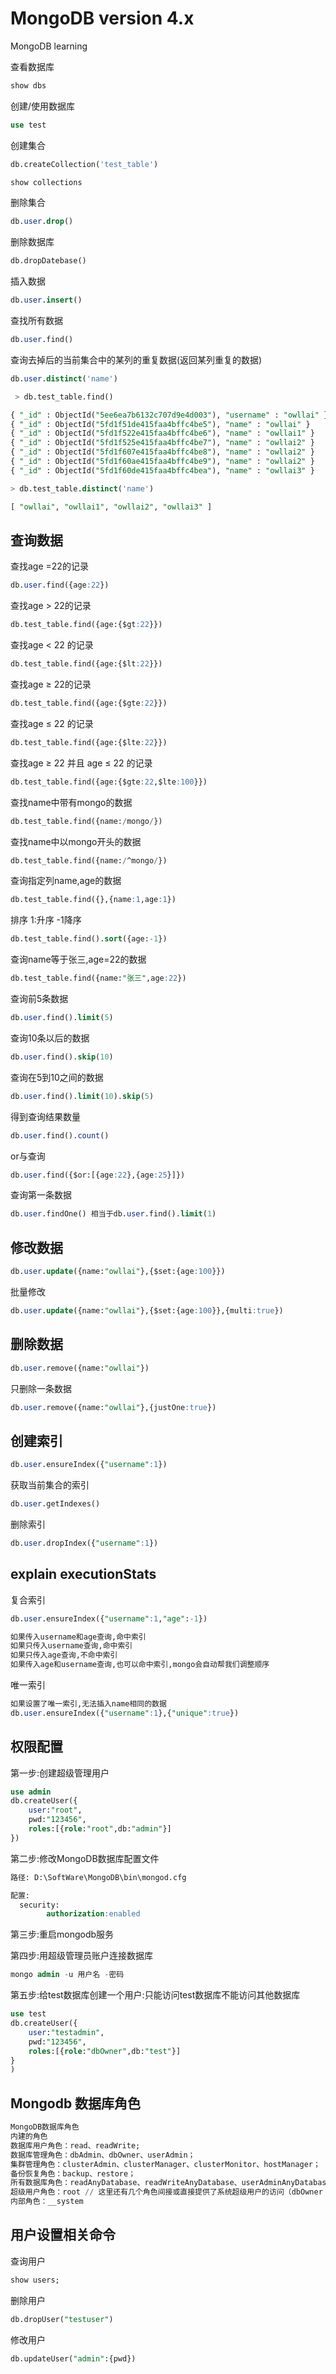 # MongoDB version 4.x
MongoDB learning

查看数据库
```sql
show dbs
```

创建/使用数据库
```sql
use test
```

创建集合
```sql
db.createCollection('test_table')
```

```sql
show collections
```

删除集合
```sql
db.user.drop()
```

删除数据库
```sql
db.dropDatebase()
```

插入数据
```sql
db.user.insert()
```

查找所有数据
```sql
db.user.find()
```

查询去掉后的当前集合中的某列的重复数据(返回某列重复的数据)
```sql
db.user.distinct('name')
```

```sql
 > db.test_table.find()

{ "_id" : ObjectId("5ee6ea7b6132c707d9e4d003"), "username" : "owllai" }
{ "_id" : ObjectId("5fd1f51de415faa4bffc4be5"), "name" : "owllai" }
{ "_id" : ObjectId("5fd1f522e415faa4bffc4be6"), "name" : "owllai1" }
{ "_id" : ObjectId("5fd1f525e415faa4bffc4be7"), "name" : "owllai2" }
{ "_id" : ObjectId("5fd1f607e415faa4bffc4be8"), "name" : "owllai2" }
{ "_id" : ObjectId("5fd1f60ae415faa4bffc4be9"), "name" : "owllai2" }
{ "_id" : ObjectId("5fd1f60de415faa4bffc4bea"), "name" : "owllai3" }

> db.test_table.distinct('name')

[ "owllai", "owllai1", "owllai2", "owllai3" ]

```

## 查询数据

查找age =22的记录
```sql
db.user.find({age:22})
```


查找age > 22的记录
```sql
db.test_table.find({age:{$gt:22}})
```

查找age < 22 的记录
```sql
db.test_table.find({age:{$lt:22}})
```

查找age ≥ 22的记录
```sql
db.test_table.find({age:{$gte:22}})
```

查找age ≤ 22 的记录
```sql
db.test_table.find({age:{$lte:22}})
```

查找age ≥ 22 并且 age ≤ 22 的记录

```sql
db.test_table.find({age:{$gte:22,$lte:100}})
```

查找name中带有mongo的数据
```sql
db.test_table.find({name:/mongo/})
```

查找name中以mongo开头的数据
```sql
db.test_table.find({name:/^mongo/})
```

查询指定列name,age的数据
```sql
db.test_table.find({},{name:1,age:1})
```

排序 1:升序 -1降序
```sql
db.test_table.find().sort({age:-1})
```

查询name等于张三,age=22的数据
```sql
db.test_table.find({name:"张三",age:22})
```

查询前5条数据
```sql
db.user.find().limit(5)
```

查询10条以后的数据
```sql
db.user.find().skip(10)
```

查询在5到10之间的数据
```sql
db.user.find().limit(10).skip(5)
```

得到查询结果数量
```sql
db.user.find().count()
```

or与查询
```sql
db.user.find({$or:[{age:22},{age:25}]})
```

查询第一条数据
```sql
db.user.findOne() 相当于db.user.find().limit(1)
```

## 修改数据
```sql
db.user.update({name:"owllai"},{$set:{age:100}})
```

批量修改
```sql
db.user.update({name:"owllai"},{$set:{age:100}},{multi:true})
```

## 删除数据
```sql
db.user.remove({name:"owllai"})
```

只删除一条数据
```sql
db.user.remove({name:"owllai"},{justOne:true})
```


## 创建索引

```sql
db.user.ensureIndex({"username":1})
```

获取当前集合的索引

```sql
db.user.getIndexes()
```

删除索引

```sql
db.user.dropIndex({"username":1})
```

## explain executionStats

复合索引
```sql
db.user.ensureIndex({"username":1,"age":-1})

如果传入username和age查询,命中索引
如果只传入username查询,命中索引
如果只传入age查询,不命中索引
如果传入age和username查询,也可以命中索引,mongo会自动帮我们调整顺序
```

唯一索引

```sql
如果设置了唯一索引,无法插入name相同的数据
db.user.ensureIndex({"username":1},{"unique":true})
```


## 权限配置

第一步:创建超级管理用户

```sql
use admin
db.createUser({
    user:"root",
    pwd:"123456",
    roles:[{role:"root",db:"admin"}]
})
```

第二步:修改MongoDB数据库配置文件

```sql
路径: D:\SoftWare\MongoDB\bin\mongod.cfg

配置:
  security:
        authorization:enabled
```

第三步:重启mongodb服务

第四步:用超级管理员账户连接数据库

```sql
mongo admin -u 用户名 -密码
```

第五步:给test数据库创建一个用户:只能访问test数据库不能访问其他数据库
```sql
use test
db.createUser({
    user:"testadmin",
    pwd:"123456",
    roles:[{role:"dbOwner",db:"test"}]
}
)
```

## Mongodb 数据库角色
```sql
MongoDB数据库角色
内建的角色
数据库用户角色：read、readWrite;
数据库管理角色：dbAdmin、dbOwner、userAdmin；
集群管理角色：clusterAdmin、clusterManager、clusterMonitor、hostManager；
备份恢复角色：backup、restore；
所有数据库角色：readAnyDatabase、readWriteAnyDatabase、userAdminAnyDatabase、dbAdminAnyDatabase
超级用户角色：root // 这里还有几个角色间接或直接提供了系统超级用户的访问（dbOwner 、userAdmin、userAdminAnyDatabase）
内部角色：__system
```

## 用户设置相关命令
查询用户
```sql
show users;
```

删除用户
```sql
db.dropUser("testuser")
```

修改用户
```sql
db.updateUser("admin":{pwd})
```
